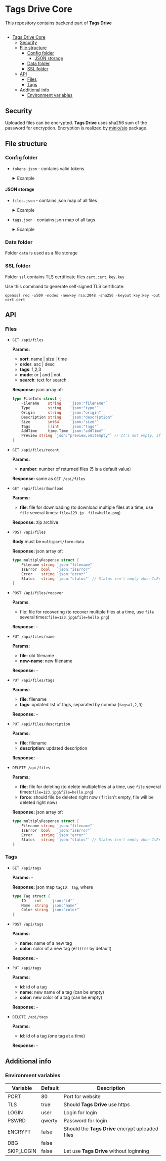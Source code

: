 # Tags Drive Core

This repository contains backend part of **Tags Drive**

##

- [Tags Drive Core](#tags-drive-core)
  - [Security](#security)
  - [File structure](#file-structure)
    - [Config folder](#config-folder)
      - [JSON storage](#json-storage)
    - [Data folder](#data-folder)
    - [SSL folder](#ssl-folder)
  - [API](#api)
    - [Files](#files)
    - [Tags](#tags)
  - [Additional info](#additional-info)
    - [Environment variables](#environment-variables)

## Security

Uploaded files can be encrypted. **Tags Drive** uses sha256 sum of the password for encryption. Encryption is realized by [minio/sio](https://github.com/minio/sio) package.

## File structure

### Config folder

- `tokens.json` - contains valid tokens

  <details>
    <summary>Example</summary>

    ```json
    [
      {
        "token": "first-token",
        "expire": "2018-12-13T17:13:02.7716523+03:00"
      },
      {
        "token": "second-token",
        "expire": "2019-01-02T15:35:18.7829909-08:00"
      }
    ]
    ```
  </details>

#### JSON storage

- `files.json` - contains json map of all files

  <details>
    <summary>Example</summary>

    ```json
    {
      "1.jpg": {
        "filename": "1.jpg",
        "type": "image",
        "origin": "data/1.jpg",
        "description": "some cool image",
        "size": 527928,
        "tags": [12, 15, 17, 19, 18],
        "addTime": "2018-10-12T20:37:54.5515067+03:00",
        "preview": "data/resized/1.jpg"
      },
      "file.txt": {
        "filename": "file.txt",
        "type": "file",
        "origin": "data/file.txt",
        "description": "",
        "size": 48,
        "tags": [],
        "addTime": "2018-11-04T23:54:54.9669548-08:00"
      }
    }
    ```
  </details>

- `tags.json` - contains json map of all tags

  <details>
    <summary>Example</summary>

    ```json
      {
        "12": {
          "id": 12,
          "name": "cute",
          "color": "#55dcd4"
        },
        "15": {
          "id": 15,
          "name": "nature",
          "color": "#c9f898"
        }
      }
    ```
  </details>

### Data folder

Folder `data` is used as a file storage

### SSL folder

Folder `ssl` contains TLS certificate files `cert.cert`, `key.key`

Use this command to generate self-signed TLS certificate:

`openssl req -x509 -nodes -newkey rsa:2048 -sha256 -keyout key.key -out cert.cert`

## API

### Files

- `GET /api/files`

  **Params:**
  - **sort**: name | size | time
  - **order**: asc | desc
  - **tags**: 1,2,3
  - **mode**: or | and | not
  - **search**: text for search

  **Response:** json array of:

  ```go
  type FileInfo struct {
      Filename    string    `json:"filename"`
      Type        string    `json:"type"`
      Origin      string    `json:"origin"`
      Description string    `json:"description"`
      Size        int64     `json:"size"`
      Tags        []int     `json:"tags"`
      AddTime     time.Time `json:"addTime"`
      Preview string `json:"preview,omitempty"` // It's not empty, if Type == "iamge"
  }
  ```

- `GET /api/files/recent`

  **Params:**
  - **number**: number of returned files (5 is a default value)

  **Response:** same as `GET /api/files`

- `GET /api/files/download`

  **Params:**
  - **file**: file for downloading (to download multiple files at a time, use `file` several times: `file=123.jp  file=hello.png`)

  **Response:** zip archive

- `POST /api/files`
  
  **Body** must be `multipart/form-data`

  **Response:** json array of:

  ```go
  type multiplyResponse struct {
      Filename string `json:"filename"`
      IsError  bool   `json:"isError"`
      Error    string `json:"error"`
      Status   string `json:"status"` // Status isn't empty when IsError == false
  }
  ```

- `POST /api/files/recover`

  **Params**:
  - file: file for recovering (to recover multiple files at a time, use `file` several times:`file=123.jpg&file=hello.png`)

  **Response**: -

- `PUT /api/files/name`

  **Params:**
  - **file**: old filename
  - **new-name**: new filename

  **Response:** -

- `PUT /api/files/tags`

  **Params:**
  - **file**: filename
  - **tags**: updated list of tags, separated by comma (`tags=1,2,3`)

  **Response:** -

- `PUT /api/files/description`

  **Params:**
  - **file**: filename
  - **description**: updated description

  **Response:** -

- `DELETE /api/files`

  **Params:**
  - **file**: file for deleting (to delete multiplefiles at a time, use `file` several times:`file=123.jpg&file=hello.png`)
  - **force**: should file be deleted right now (if it isn't empty, file will be deleted right now)

  **Response:** json array of:

  ```go
  type multiplyResponse struct {
      Filename string `json:"filename"`
      IsError  bool   `json:"isError"`
      Error    string `json:"error"`
      Status   string `json:"status"` // Status isn't empty when IsError == false
  }
  ```

### Tags

- `GET /api/tags`

  **Params:** -

  **Response:** json map `tagID: Tag`, where

  ```go
  type Tag struct {
      ID    int    `json:"id"`
      Name  string `json:"name"`
      Color string `json:"color"`
  }
  ```

- `POST /api/tags`

  **Params:**
  - **name**: name of a new tag
  - **color**: color of a new tag (`#ffffff` by default)

  **Response:** -

- `PUT /api/tags`

  **Params:**
  - **id**: id of a tag
  - **name**: new name of a tag (can be empty)
  - **color**: new color of a tag (can be empty)

  **Response:** -

- `DELETE /api/tags`

  **Params:**
  - **id**: id of a tag (one tag at a time)

  **Response:** -

## Additional info

### Environment variables

| Variable   | Default | Description                                      |
| ---------- | ------- | ------------------------------------------------ |
| PORT       | 80      | Port for website                                 |
| TLS        | true    | Should **Tags Drive** use https                  |
| LOGIN      | user    | Login for login                                  |
| PSWRD      | qwerty  | Password for login                               |
| ENCRYPT    | false   | Should the **Tags Drive** encrypt uploaded files |
| DBG        | false   |                                                  |
| SKIP_LOGIN | false   | Let use **Tags Drive** without loginning         |
